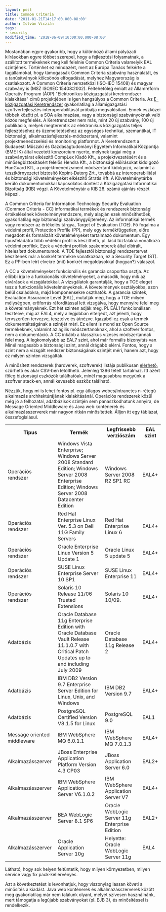 ```yaml
---
layout: post
title: Common Criteria
date: '2011-01-21T14:17:00.000-08:00'
author: István Viczián
tags:
- security
modified_time: '2018-06-09T10:00:00.000-08:00'
---
```


Mostanában egyre gyakoribb, hogy a különböző állami pályázati
kiírásokban egyre többet szerepel, hogy a fejlesztési folyamatnak, a
szállított termékeknek meg kell felelnie Common Criteria valamelyik EAL
szintjének. Történhet ez mindazért, mert az Európa Tanács felkérte a
tagállamokat, hogy támogassák Common Criteria szabvány használatát, és a
tanúsítványok kölcsönös elfogadását, melyhez Magyarország is
csatlakozott. A Common Criteria nemzetközi (ISO-IEC 15408) és magyar
szabvány is (MSZ ISO/IEC 15408:2002). Feltehetőleg emiatt az Államreform
Operatív Program (ÁOP) "Elektronikus közigazgatási keretrendszer
kialakítása" című projektjében is igen hangsúlyos a Common Criteria. Az
[E-közigazgatási Keretrendszer](http://kovetelmenytar.complex.hu/)
gyakorlatilag a államigazgatási szoftverfejlesztés interoperabilitását
próbálja megvalósítani. Ennek eszközei többek között pl. a SOA
alkalmazása, vagy a biztonsági szabványoknak való közös megfelelés. A
Keretrendszer nem más, mint 20 új szabvány, 100 új publikáció, melyek
megteremtik az elektronikus közigazgatás teljes fejlesztéséhez és
üzemeltetéséhez az egységes technikai, szemantikai, IT biztonsági,
alkalmazásfejlesztés-módszertani, valamint projektmenedzselési és
monitoring platformot. A Keretrendszert a Budapesti Műszaki és
Gazdaságtudományi Egyetem Informatikai Központja (BME IK) által vezetett
konzorcium nyerte, melynek tagjai még a szabványtárat elkészítő CompLex
Kiadó Kft., a projektvezetésért és a minőségbiztosításért felelős Hendra
Kft., a biztonsági előírásokat kidolgozó HunGuard Kft., a
projektmenedzsment módszertant kidolgozó, valamint a tesztkörnyezetet
biztosító Kopint-Datorg Zrt., továbbá az interoperabilitási és
biztonsági követelményeket elkészítő Stratis Kft. A Követelménytárba
kerülő dokumentumokkal kapcsolatos döntést a Közigazgatási Informatikai
Bizottság (KIB) végzi. A Követelménytár a KIB 28. számú ajánlás részét
képezi.

A Common Criteria for Information Technology Security Evaluation (Common
Criteria - CC) informatikai termékek és rendszerek biztonsági
értékelésének követelményrendszere, mely alapján ezek minősíthetőek,
gyakorlatilag egy biztonsági szabványgyűjtemény. Az informatikai termék
vagy rendszer az értékelés tárgya, Target of Evaluation (TOE). Fő
fogalma a védelmi profil, Protection Profile (PP), mely egy
termékfüggetlen, előre megadott és formalizált követelményeket
tartalmazó dokumentum. Egy típusfeladatra több védelmi profil is
készíthető, pl. lásd tűzfalakra vonatkozó védelmi profilok. Ezek a
védelmi profilok szakemberek által elbírált, hitelesített dokumentumok.
A TOE fejlesztői biztonsági rendszertervet készítenek már a konkrét
termékre vonatkozóan, ez a Security Target (ST). Ez a PP-ben leírt
elvekre (mit) konkrét megoldásokkal (hogyan?) válaszol.

A CC a követelményeket funkcionális és garancia csoportba osztja. Az
előbbi írja le a funkcionális követelményeket, a második, hogy mik az
elvárások a vizsgálatokkal. A vizsgálatok garantálják, hogy a TOE eleget
tesz a funkcionális követelményeknek. A követelmények osztályokba, azon
belül családokra, majd komponensekre oszthatók. A garancia szintek,
Evaluation Assurance Level (EAL), mutatják meg, hogy a TOE milyen
mélységben, erőforrás ráfordítással lett vizsgálva, hogy mennyire felel
meg a követelmányeknek. Ezt hét szinten adják meg. Pl. EAL1
funkcionálisan tesztelve, míg az EAL4, mely a legjobban elterjedt, azt
jelenti, hogy tervszerűen tervezve, tesztelve és átnézve. Igazából ez
csak a termék dokumentáltságának a szintjét méri. Ez ellent is mond az
Open Source termékeknek, valamint az agilis módszertanoknak, ahol a
szoftver fontos, nem a dokumentáció. A CC inkább a klasszikus vízesés
módszertannak felel meg. A legkomolyabb az EAL7 szint, ahol már formális
bizonyítás van. Minél magasabb a biztonsági szint, annál drágább elérni.
Fontos, hogy a szint nem a vizsgált rendszer biztonságának szintjét
méri, hanem azt, hogy ez milyen szinten vizsgálták.

A minősített rendszerek (hardverek, szoftverek) listája publikusan
[elérhető](http://www.commoncriteriaportal.org/products/), szűrhető és
akár CSV-ben letölthető. Jelenleg 1396 tételt tartalmaz. Itt azért főleg
biztonsági eszközök találhatóak, minél magasabbra megyünk a szoftver
stack-en, annál kevesebb eszköz található.

Nézzük, hogy mi is lehet fontos pl. egy átlagos webes/intranetes
n-rétegű alkalmazás architektúrájának kialakításánál. Operációs
rendszerek közül még jó a felhozatal, adatbázisok szintjén sem
panaszkodhatunk annyira, de Message Oriented Middleware és Java web
konténerek és alkalmazásszerverek már nagyon ritkán minősítettek. Álljon
itt egy táblázat, összefoglalásul.

<table>
<tbody><tr>
<th>Típus</th>
<th>Termék</th>
<th>Legfrissebb verziószám</th>
<th>EAL szint</th>
</tr>

<tr>
<td>Operációs rendszer</td>
<td>Windows Vista Enterprise; Windows Server 2008 Standard Edition; Windows Server 2008 Enterprise Edition; Windows Server 2008 Datacenter Edition</td>
<td>Windows Server 2008 R2 SP1 RC</td>
<td>EAL4+</td>
</tr>

<tr>
<td>Operációs rendszer</td>
<td>Red Hat Enterprise Linux Ver. 5.3 on Dell 11G Family Servers</td>
<td>Red Hat Enterprise Linux 6</td>
<td>EAL4+</td>
</tr>

<tr>
<td>Operációs rendszer</td>
<td>Oracle Enterprise Linux Version 5 Update 1</td>
<td>Oracle Linux 5 update 5</td>
<td>EAL4+</td>
</tr>

<tr>
<td>Operációs rendszer</td>
<td>SUSE Linux Enterprise Server 10 SP1</td>
<td>SUSE Linux Enterprise 11</td>
<td>EAL4+</td>
</tr>

<tr>
<td>Operációs rendszer</td>
<td>Solaris 10 Release 11/06 Trusted Extensions</td>
<td>Solaris 10 10/09.</td>
<td>EAL4+</td>
</tr>

<tr>
<td>Adatbázis</td>
<td>Oracle Database 11g Enterprise Edition with Oracle Database Vault Release 11.1.0.7 with Critical Patch Updates up to and including July 2009</td>
<td>Oracle Database 11g Release 2</td>
<td>EAL4+</td>
</tr>

<tr>
<td>Adatbázis</td>
<td>IBM DB2 Version 9.7 Enterprise Server Edition for Linux, Unix, and Windows</td>
<td>IBM DB2 Version 9.7</td>
<td>EAL4+</td>
</tr>

<tr>
<td>Adatbázis</td>
<td>PostgreSQL Certified Version V8.1.5 for Linux</td>
<td>PostgreSQL 9.0</td>
<td>EAL1</td>
</tr>

<tr>
<td>Message oriented middleware</td>
<td>IBM WebSphere MQ 6.0.1.1</td>
<td>IBM WebSphere MQ  7.0.1.3</td>
<td>EAL4+</td>
</tr>

<tr>
<td>Alkalmazásszerver</td>
<td>JBoss Enterprise Application Platform Version 4.3 CP03</td>
<td>JBoss Application Server 6.0</td>
<td>EAL2+</td>
</tr>

<tr>
<td>Alkalmazásszerver</td>
<td>IBM WebSphere Application Server V6.1.0.2</td>
<td>IBM WebSphere Application Server V7</td>
<td>EAL4+</td>
</tr>

<tr>
<td>Alkalmazásszerver</td>
<td>BEA WebLogic Server 8.1 SP6</td>
<td>Oracle WebLogic Server 11g Enterprise Edition</td>
<td>EAL2+</td>
</tr>

<tr>
<td>Alkalmazásszerver</td>
<td>Oracle Application Server 10g</td>
<td>Helyette: Oracle WebLogic Server 11g</td>
<td>EAL4</td>
</tr>

</tbody>
</table>

Látható, hogy sok helyen feltüntetik, hogy milyen környezetben, milyen
service vagy fix pack-kel érvényes.

Azt a következtetést is levonhatjuk, hogy viszonylag lassan követi a
minősítés a kiadást. Java web konténerek és alkalmazásszerverek között
meg gyakorlatilag már nem találunk olyant, melyet szívesen használnánk,
mert támogatja a legújabb szabványokat (pl. EJB 3), és minősítéssel is
rendelkezik.
